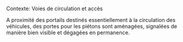 Contexte: Voies de circulation et accès

A proximité des portails destinés essentiellement à la circulation des véhicules, des portes pour les piétons sont aménagées, signalées de manière bien visible et dégagées en permanence.